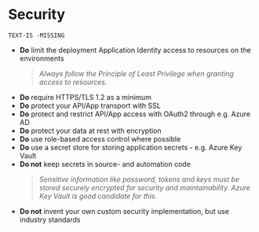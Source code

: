 # Security

`TEXT-IS -MISSING`

- **Do** limit the deployment Application   Identity access to resources on the environments
    > *Always follow the Principle of Least Privilege when granting access to resources.*
- **Do** require HTTPS/TLS 1.2 as a minimum
- **Do** protect your API/App transport with SSL
- **Do** protect and restrict API/App access with OAuth2 through e.g. Azure AD
- **Do** protect your data at rest with encryption
- **Do** use role-based access control where possible
- **Do** use a secret store for storing application secrets - e.g. Azure Key Vault
- **Do not** keep secrets in source- and automation code
    > *Sensitive information like password, tokens and keys must be stored securely encrypted for security and maintainability. Azure Key Vault is good candidate for this.*
- **Do not** invent your own custom security implementation, but use industry standards
